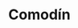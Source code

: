---
title: "Comodín"
url: /san-salvador-de-jujuy/comodin-avenida-doctor-ricardo-balbin/
shop: supermercado
---